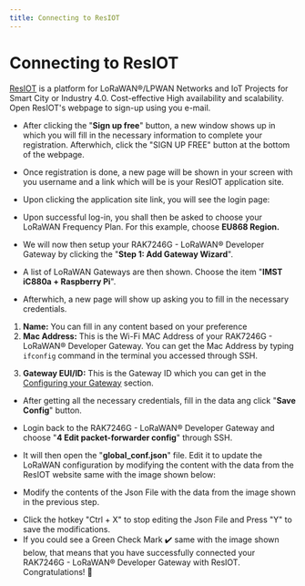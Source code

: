 ```yaml
---
title: Connecting to ResIOT
---
```


# Connecting to ResIOT
[ResIOT](https://www.resiot.io/en/) is a platform for LoRaWAN®/LPWAN Networks and IoT Projects for Smart City or Industry 4.0. Cost-effective High availability and scalability. Open ResIOT's webpage to sign-up using you e-mail.

<rk-img src="/assets/images/quick-start-guide/rak7246/resiot_home.png" width="100%" figure-number = "1" caption="ResIOT Home Page"/>

<rk-img src="/assets/images/quick-start-guide/rak7246/resiot_signup.png" width="100%" figure-number  = "2" caption="ResIOT Sign-up Page"/>

* After clicking the "**Sign up free**" button, a new window shows up in which you will fill in the necessary information to complete your registration. Afterwhich, click the "SIGN UP FREE" button at the bottom of the webpage.

<rk-img src="/assets/images/quick-start-guide/rak7246/resiot_registration.png" width="70%" figure-number  = "3" caption="ResIOT Registration Credentials"/>

* Once registration is done, a new page will be shown in your screen with you username and a link which will be is your ResIOT application site.

<rk-img src="/assets/images/quick-start-guide/rak7246/resiot_application_site.png" width="100%" figure-number  = "4" caption="ResIOT Application Site Link"/>

* Upon clicking the application site link, you will see the login page:

<rk-img src="/assets/images/quick-start-guide/rak7246/resiot_application_login.png" width="100%" figure-number  = "5" caption="ResIOT Application Log-in Page"/>

* Upon successful log-in, you shall then be asked to choose your LoRaWAN Frequency Plan. For this example, choose **EU868 Region.**

<rk-img src="/assets/images/quick-start-guide/rak7246/resiot_freq_plan.png" width="100%" figure-number  = "6" caption= "ResIOT LoRaWAN Frequency Plan"/>

* We will now then setup your RAK7246G - LoRaWAN® Developer Gateway by clicking the "**Step 1: Add Gateway Wizard**".

<rk-img src="/assets/images/quick-start-guide/rak7246/resiot_add_gateway.png" width="100%" figure-number  = "7" caption=" Adding your Gateway in ResIOT"/>

* A list of LoRaWAN Gateways are then shown. Choose the item "**IMST iC880a + Raspberry Pi**".
<rk-img src="/assets/images/quick-start-guide/rak7246/resiot_choose_gateway.png" width="100%" figure-number  = "8" caption="Choosing IMST iC880a + Raspberry Pi for your RAK7246G - LoRaWAN® Developer Gateway"/>

* Afterwhich, a new page will show up asking you to fill in the necessary credentials.
<rk-img src="/assets/images/quick-start-guide/rak7246/resiot_credentials_gateway.png" width="100%" figure-number  = "9" caption="Adding Credentials in Gateway Setup"/>

1. **Name:** You can fill in any content based on your preference
2. **Mac Address:** This is the Wi-Fi MAC Address of your RAK7246G - LoRaWAN® Developer Gateway. You can get the Mac Address by typing `ifconfig` command in the terminal you accessed through SSH.
<rk-img src="/assets/images/quick-start-guide/rak7246/resiot_ifconfig.png" width="80%" figure-number  = "10" caption="Getting the Wi-Fi MAC Address of the RAK7246G - LoRaWAN® Developer Gateway"/>

3. **Gateway EUI/ID:** This is the Gateway ID which you can get in the [Configuring your Gateway](./configuring-the-gateway.md) section.
<rk-img src="/assets/images/quick-start-guide/rak7246/gateway_id.png" width="100%" figure-number  = "11" caption="Getting the Gateway ID of the RAK7246G - LoRaWAN® Developer Gateway"/>

* After getting all the necessary credentials, fill in the data ang click "**Save Config**" button.
<rk-img src="/assets/images/quick-start-guide/rak7246/resiot_save_config.png" width="100%" figure-number  = "12" caption="Saving the Gateway Configuration for the RAK7246G in ResIOT"/>

* Login back to the RAK7246G - LoRaWAN® Developer Gateway and choose "**4 Edit packet-forwarder config**" through SSH.
<rk-img src="/assets/images/quick-start-guide/rak7246/edit_packet_forwarder.png" width="80%" figure-number  = "13" caption=" Editing the packet-forwarder configuration through SSH"/>

* It will then open the "**global_conf.json**" file. Edit it to update the LoRaWAN configuration by modifying the content with the data from the ResIOT website same with the image shown below:

<rk-img src="/assets/images/quick-start-guide/rak7246/resiot_data_config.png" width="100%" figure-number  = "14" caption="ResIOT Data to be inserted in the LoRaWAN Configuration"/>

* Modify the contents of the Json File with the data from the image shown in the previous step.

<rk-img src="/assets/images/quick-start-guide/rak7246/resiot_json.png" width="100%" figure-number  = "15" caption=" The Json Configuration File to be Modified"/>

* Click the hotkey "Ctrl + X" to stop editing the Json File and Press "Y" to save the modifications.
* If you could see a Green Check Mark :heavy_check_mark: same with the image shown below, that means that you have successfully connected your RAK7246G - LoRaWAN® Developer Gateway with ResIOT. Congratulations! :tada:

<rk-img src="/assets/images/quick-start-guide/rak7246/resiot_success.png" width="100%" figure-number  = "16" caption=" ResIOT Connection Successful"/>

